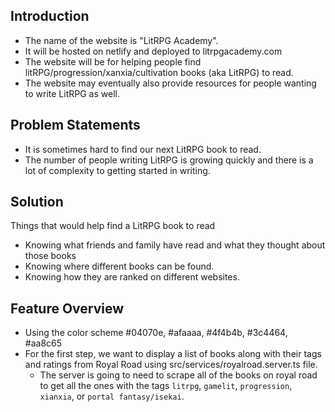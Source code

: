 ## Introduction
* The name of the website is "LitRPG Academy".
* It will be hosted on netlify and deployed to litrpgacademy.com
* The website will be for helping people find litRPG/progression/xanxia/cultivation books (aka LitRPG) to read.
* The website may eventually also provide resources for people wanting to write LitRPG as well.

## Problem Statements
* It is sometimes hard to find our next LitRPG book to read.
* The number of people writing LitRPG is growing quickly and there is a lot of complexity to getting started in writing.

## Solution
Things that would help find a LitRPG book to read
* Knowing what friends and family have read and what they thought about those books
* Knowing where different books can be found.
* Knowing how they are ranked on different websites.

## Feature Overview
* Using the color scheme #04070e, #afaaaa, #4f4b4b, #3c4464, #aa8c65
* For the first step, we want to display a list of books along with their tags and ratings from Royal Road using src/services/royalroad.server.ts file.
  * The server is going to need to scrape all of the books on royal road to get all the ones with the tags `litrpg`, `gamelit`, `progression`, `xianxia`, or `portal fantasy/isekai`.